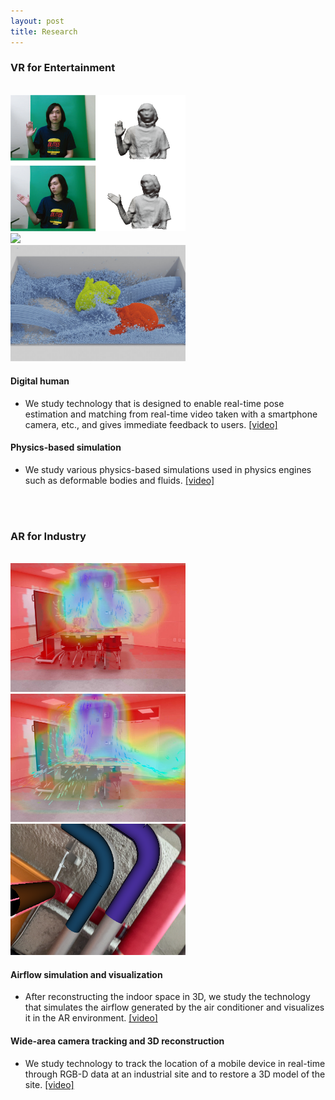 ```yaml
---
layout: post
title: Research
---
```


### VR for Entertainment
<br>
<div class="row">
    <div class="cell">
        <img class="img" src="/research/images/ar/1.performancecapture_new.png" width="280">
    </div>
    <div class="cell">
        <img class="img" src="/research/images/demo/digital_human.png" width="280">
    </div>
    <div class="cell">
        <img class="img" src="/research/images/demo/physics.png" width="280">
    </div>
</div>

#### Digital human
* We study technology that is designed to enable real-time pose estimation and matching from real-time video taken with a smartphone camera, etc., and gives immediate feedback to users. [[video]](https://youtube.com/shorts/b4VUgkE7YC4)

#### Physics-based simulation
* We study various physics-based simulations used in physics engines such as deformable bodies and fluids. [[video]](https://youtu.be/mhHivqV7MyM)

<br><br>

### AR for Industry
<br>
<div class="row">
    <div class="cell">
        <img class="img" src="/research/images/demo/arrowsNheatmap_2.jpg" width="280">
    </div>
    <div class="cell">
        <img class="img" src="/research/images/demo/arrowsNheatmap_4.jpg" width="280">
    </div>
    <div class="cell">
        <img class="img" src="/research/images/demo/pipe.png" width="280">
    </div>
    <!-- <div class="cell">
        <img class="img" src="/research/images/physics/4.experiment.jpg" width="280">
    </div> -->
</div>

#### Airflow simulation and visualization
* After reconstructing the indoor space in 3D, we study the technology that simulates the airflow generated by the air conditioner and visualizes it in the AR environment. [[video]](https://youtu.be/EM6gtB9oueA)

#### Wide-area camera tracking and 3D reconstruction
* We study technology to track the location of a mobile device in real-time through RGB-D data at an industrial site and to restore a 3D model of the site. [[video]](https://youtu.be/yrUf3r8eXWg)